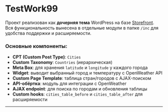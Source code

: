 # TestWork99

Проект реализован как **дочерняя тема** WordPress на базе [Storefront](https://wordpress.org/themes/storefront/).  
Вся функциональность вынесена в отдельные модули в папке `/inc` для удобства поддержки и расширяемости.

### Основные компоненты:

- **CPT (Custom Post Type)**: `Cities`
- **Custom Taxonomy**: `Countries` (иерархическая)
- **Meta Box**: для хранения `latitude` и `longitude` у каждого города
- **Widget**: выводит выбранный город и температуру с OpenWeather API
- **Custom Page Template**: таблица стран/городов с AJAX-поиском
- **API-обёртка**: модуль для интеграции с OpenWeather
- **AJAX endpoint**: для поиска по городам и обновления таблицы
- **Custom hooks**: `cities_table_before` и `cities_table_after` для расширяемости

---
